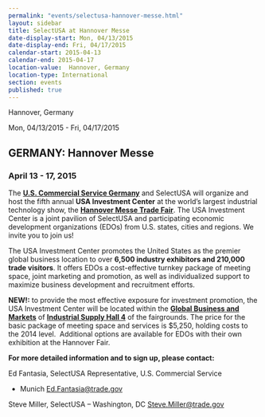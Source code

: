 ```yaml
---
permalink: "events/selectusa-hannover-messe.html"
layout: sidebar
title: SelectUSA at Hannover Messe
date-display-start: Mon, 04/13/2015
date-display-end: Fri, 04/17/2015
calendar-start: 2015-04-13
calendar-end: 2015-04-17
location-value:  Hannover, Germany
location-type: International
section: events
published: true
---
```

Hannover, Germany

Mon, 04/13/2015 - Fri, 04/17/2015

## GERMANY: Hannover Messe

### April 13 - 17, 2015

The **[U.S. Commercial Service Germany](http://export.gov/germany/)**&nbsp;and SelectUSA will organize and host the fifth annual **USA Investment Center** at the world’s largest industrial
technology show, the **[Hannover Messe Trade Fair](http://www.hannovermesse.de/home)**. The USA Investment Center is a joint pavilion of
SelectUSA and participating economic development organizations (EDOs) from U.S.
states, cities and regions. We invite you to
join us!

The USA
Investment Center promotes the United States as the premier global business
location to over **6,500 industry exhibitors and 210,000 trade visitors**.
It offers EDOs a cost-effective turnkey package of meeting space, joint
marketing and promotion, as well as individualized support to maximize business
development and recruitment efforts. &nbsp;

**NEW!:** to provide the most effective exposure for investment
promotion, the USA Investment Center will be located within the **<span style="text-decoration: underline;">Global
Business and Markets</span>** of **<span style="text-decoration: underline;">Industrial Supply Hall 4</span>** of the
fairgrounds. The price for the basic package of meeting space and services is $5,250, holding costs to the 2014 level.&nbsp; Additional
options are available for EDOs with their own exhibition at the Hannover Fair.

**For
more detailed information and to sign up, please contact:**

Ed
Fantasia, SelectUSA Representative, U.S. Commercial Service
- Munich [Ed.Fantasia@trade.gov](mailto:Ed.Fantasia@trade.gov)

Steve Miller, SelectUSA – Washington, DC [Steve.Miller@trade.gov](mailto:Steve.Miller@trade.gov)
